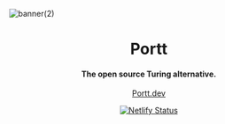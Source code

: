 ![banner(2)](https://user-images.githubusercontent.com/68653294/169693836-5c246396-dcfe-486d-ba3f-089760cbe014.jpg)
<h1 align='center'>Portt</h1>
<h4 align='center'>The open source Turing alternative.</h4>
<div align='center'>
<a href='https://portt.dev/' target='_blank'>Portt.dev</a>


[![Netlify Status](https://api.netlify.com/api/v1/badges/57b0da6b-0344-40e2-8dde-4153a88e79f0/deploy-status)](https://app.netlify.com/sites/porttdotdev/deploys)
</div>
